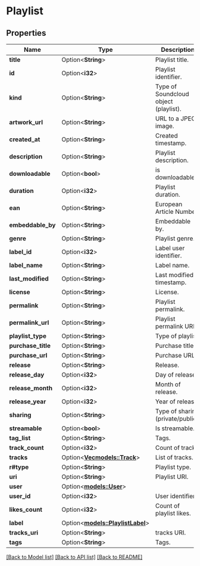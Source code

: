 # Playlist

## Properties

Name | Type | Description | Notes
------------ | ------------- | ------------- | -------------
**title** | Option<**String**> | Playlist title. | [optional]
**id** | Option<**i32**> | Playlist identifier. | [optional]
**kind** | Option<**String**> | Type of Soundcloud object (playlist). | [optional]
**artwork_url** | Option<**String**> | URL to a JPEG image. | [optional]
**created_at** | Option<**String**> | Created timestamp. | [optional]
**description** | Option<**String**> | Playlist description. | [optional]
**downloadable** | Option<**bool**> | is downloadable. | [optional]
**duration** | Option<**i32**> | Playlist duration. | [optional]
**ean** | Option<**String**> | European Article Number. | [optional]
**embeddable_by** | Option<**String**> | Embeddable by. | [optional]
**genre** | Option<**String**> | Playlist genre. | [optional]
**label_id** | Option<**i32**> | Label user identifier. | [optional]
**label_name** | Option<**String**> | Label name. | [optional]
**last_modified** | Option<**String**> | Last modified timestamp. | [optional]
**license** | Option<**String**> | License. | [optional]
**permalink** | Option<**String**> | Playlist permalink. | [optional]
**permalink_url** | Option<**String**> | Playlist permalink URL. | [optional]
**playlist_type** | Option<**String**> | Type of playlist. | [optional]
**purchase_title** | Option<**String**> | Purchase title. | [optional]
**purchase_url** | Option<**String**> | Purchase URL. | [optional]
**release** | Option<**String**> | Release. | [optional]
**release_day** | Option<**i32**> | Day of release. | [optional]
**release_month** | Option<**i32**> | Month of release. | [optional]
**release_year** | Option<**i32**> | Year of release. | [optional]
**sharing** | Option<**String**> | Type of sharing (private/public). | [optional]
**streamable** | Option<**bool**> | Is streamable. | [optional]
**tag_list** | Option<**String**> | Tags. | [optional]
**track_count** | Option<**i32**> | Count of tracks. | [optional]
**tracks** | Option<[**Vec<models::Track>**](Track.md)> | List of tracks. | [optional]
**r#type** | Option<**String**> | Playlist type. | [optional]
**uri** | Option<**String**> | Playlist URI. | [optional]
**user** | Option<[**models::User**](User.md)> |  | [optional]
**user_id** | Option<**i32**> | User identifier. | [optional]
**likes_count** | Option<**i32**> | Count of playlist likes. | [optional]
**label** | Option<[**models::PlaylistLabel**](Playlist_label.md)> |  | [optional]
**tracks_uri** | Option<**String**> | tracks URI. | [optional]
**tags** | Option<**String**> | Tags. | [optional]

[[Back to Model list]](../README.md#documentation-for-models) [[Back to API list]](../README.md#documentation-for-api-endpoints) [[Back to README]](../README.md)


